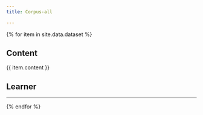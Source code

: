 ```yaml
---
title: Corpus-all

---
```


{% for item in site.data.dataset %}
  <div id="{{ item.item-id }}">
    <h2>Content</h2>
    <p>{{ item.content }}</p>
    <h2>Learner</h2>
  </div>
  <hr>
{% endfor %}
